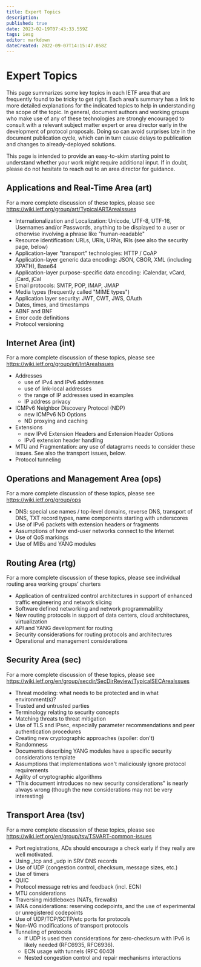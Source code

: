 ```yaml
---
title: Expert Topics
description: 
published: true
date: 2023-02-19T07:43:33.559Z
tags: iesg
editor: markdown
dateCreated: 2022-09-07T14:15:47.058Z
---
```


# Expert Topics
This page summarizes some key topics in each IETF area that are frequently found to be tricky to get right. Each area's summary has a link to more detailed explanations for the indicated topics to help in understanding the scope of the topic. In general, document authors and working groups who make use of any of these technologies are strongly encouraged to consult with a relevant subject matter expert or area director early in the development of protocol proposals. Doing so can avoid surprises late in the document publication cycle, which can in turn cause delays to publication and changes to already-deployed solutions.

This page is intended to provide an easy-to-skim starting point to understand whether your work might require additional input. If in doubt, please do not hesitate to reach out to an area director for guidance.

## Applications and Real-Time Area (art) 

For a more complete discussion of these topics, please see https://wiki.ietf.org/group/art/TypicalARTAreaIssues

* Internationalization and Localization: Unicode, UTF-8, UTF-16, Usernames and/or Passwords, anything to be displayed to a user or otherwise involving a phrase like "human-readable"
* Resource identification: URLs, URIs, URNs, IRIs (see also the security page, below)
* Application-layer "transport" technologies: HTTP / CoAP
* Application-layer generic data encoding: JSON, CBOR, XML (including XPATH),
  Base64
* Application-layer purpose-specific data encoding: iCalendar, vCard, jCard, jCal
* Email protocols: SMTP, POP, IMAP, JMAP
* Media types (frequently called "MIME types")
* Application layer security: JWT, CWT, JWS, OAuth
* Dates, times, and timestamps
* ABNF and BNF
* Error code definitions
* Protocol versioning

## Internet Area (int) 

For a more complete discussion of these topics, please see https://wiki.ietf.org/group/int/IntAreaIssues

* Addresses
  * use of IPv4 and IPv6 addresses
  * use of link-local addresses
  * the range of IP addresses used in examples
  * IP address privacy
* ICMPv6 Neighbor Discovery Protocol (NDP)
  * new ICMPv6 ND Options
  * ND proxying and caching
* Extensions
  * new IPv6 Extension Headers and Extension Header Options
  * IPv6 extension header handling
* MTU and Fragmentation: any use of datagrams needs to consider these issues.  See also the transport issues, below.
* Protocol tunneling

## Operations and Management Area (ops) 

For a more complete discussion of these topics, please see https://wiki.ietf.org/group/ops

* DNS: special use names / top-level domains, reverse DNS, transport of DNS, TXT record types, name components starting with underscores
* Use of IPv6 packets with extension headers or fragments
* Assumptions of how end-user networks connect to the Internet
* Use of QoS markings
* Use of MIBs and YANG modules

## Routing Area (rtg) 

For a more complete discussion of these topics, please see individual routing area working groups’ charters

* Application of centralized control architectures in support of enhanced traffic engineering and network slicing
* Software defined networking and network programmability
* New routing protocols in support of data centers, cloud architectures, virtualization
* API and YANG development for routing
* Security considerations for routing protocols and architectures
* Operational and management considerations

## Security Area (sec) 

For a more complete discussion of these topics, please see https://wiki.ietf.org/en/group/secdir/SecDirReview/TypicalSECAreaIssues

* Threat modeling: what needs to be protected and in what environment(s)?
* Trusted and untrusted parties
* Terminology relating to security concepts
* Matching threats to threat mitigation
* Use of TLS and IPsec, especially parameter recommendations and peer authentication procedures
* Creating new cryptographic approaches (spoiler: don't)
* Randomness
* Documents describing YANG modules have a specific security considerations template
* Assumptions that implementations won't maliciously ignore protocol requirements
* Agility of cryptographic algorithms
* "This document introduces no new security considerations" is nearly always wrong (though the new considerations may not be very interesting)


## Transport Area (tsv) 

For a more complete discussion of these topics, please see https://wiki.ietf.org/en/group/tsv/TSVART-common-issues

* Port registrations, ADs should encourage a check early if they really are well motivated. 
* Using _tcp and _udp in SRV DNS records
* Use of UDP (congestion control, checksum, message sizes, etc.)
* Use of timers
* QUIC
* Protocol message retries and feedback (incl. ECN)
* MTU considerations 
* Traversing middleboxes (NATs, firewalls)
* IANA considerations: reserving codepoints, and the use of experimental or unregistered codepoints
* Use of UDP/TCP/SCTP/etc ports for protocols
* Non-WG modifications of transport protocols
* Tunneling of protocols
  * If UDP is used then considerations for zero-checksum with IPv6 is likely needed (RFC6935, RFC6936).
  * ECN usage with tunnels (RFC 6040)
  * Nested congestion control and repair mechanisms interactions
